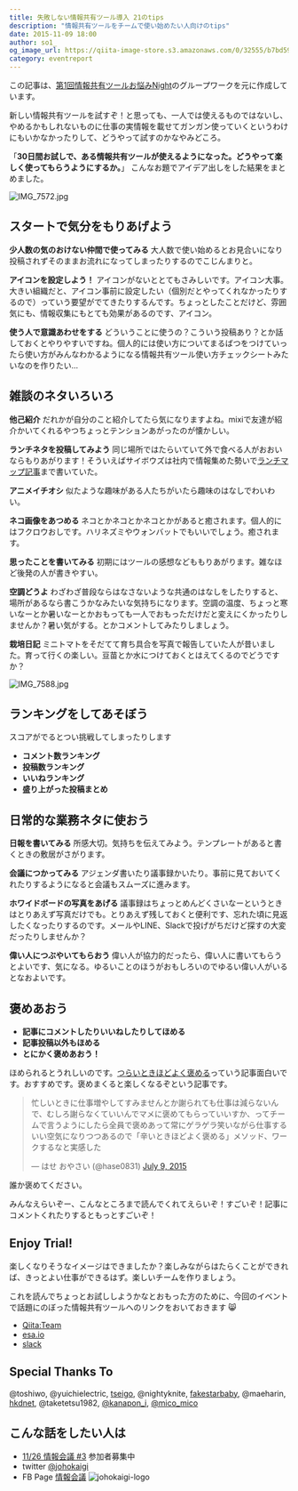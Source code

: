 ```yaml
---
title: 失敗しない情報共有ツール導入 21のtips
description: "情報共有ツールをチームで使い始めたい人向けのtips"
date: 2015-11-09 18:00
author: so1_
og_image_url: https://qiita-image-store.s3.amazonaws.com/0/32555/b7bd5901-8e72-3dd6-7eed-216712392677.jpeg
category: eventreport
---
```


この記事は、[第1回情報共有ツールお悩みNight](http://blog.qiita.com/post/132205027109/infonight1)のグループワークを元に作成しています。

新しい情報共有ツールを試すぞ！と思っても、一人では使えるものではないし、やめるかもしれないものに仕事の実情報を載せてガンガン使っていくというわけにもいかなかったりして、どうやって試すのかなやみどころ。

「**30日間お試しで、ある情報共有ツールが使えるようになった。どうやって楽しく使ってもらうようにするか。**」
こんなお題でアイデア出しをした結果をまとめました。

![IMG_7572.jpg](https://qiita-image-store.s3.amazonaws.com/0/32555/b7bd5901-8e72-3dd6-7eed-216712392677.jpeg)


## スタートで気分をもりあげよう
**少人数の気のおけない仲間で使ってみる**
大人数で使い始めるとお見合いになり投稿されずそのままお流れになってしまったりするのでこじんまりと。

**アイコンを設定しよう！**
アイコンがないととてもさみしいです。アイコン大事。大きい組織だと、アイコン事前に設定したい（個別だとやってくれなかったりするので）っていう要望がでてきたりするんです。ちょっとしたことだけど、雰囲気にも、情報収集にもとても効果があるのです、アイコン。

**使う人で意識あわせをする**
どういうことに使うの？こういう投稿あり？とか話しておくとやりやすいですね。個人的には使い方についてまるばつをつけていったら使い方がみんなわかるようになる情報共有ツール使い方チェックシートみたいなのを作りたい...


## 雑談のネタいろいろ
**他己紹介**
だれかが自分のこと紹介してたら気になりますよね。mixiで友達が紹介かいてくれるやつちょっとテンションあがったのが懐かしい。

**ランチネタを投稿してみよう**
同じ場所ではたらいていて外で食べる人がおおいならもりあがります！そういえばサイボウズは社内で情報集めた勢いで[ランチマップ記事](http://cybozushiki.cybozu.co.jp/?p=37)まで書いていた。

**アニメイチオシ**
似たような趣味がある人たちがいたら趣味のはなしでわいわい。

**ネコ画像をあつめる**
ネコとかネコとかネコとかがあると癒されます。個人的にはフクロウおしです。ハリネズミやウォンバットでもいいでしょう。癒されます。

**思ったことを書いてみる**
初期にはツールの感想などももりあがります。雑なほど後発の人が書きやすい。

**空調どうよ**
わざわざ普段ならはなさないような共通のはなしをしたりすると、場所があるなら書こうかなみたいな気持ちになります。空調の温度、ちょっと寒いなーとか暑いなーとかおもっても一人でおもっただけだと変えにくかったりしませんか？暑い気がする。とかコメントしてみたりしましょう。

**栽培日記**
ミニトマトをそだてて育ち具合を写真で報告していた人が昔いました。育って行くの楽しい。豆苗とか水につけておくとはえてくるのでどうですか？

![IMG_7588.jpg](https://qiita-image-store.s3.amazonaws.com/0/32555/80af0cad-f052-cc92-bc16-0b51fbd82a26.jpeg)

## ランキングをしてあそぼう
スコアがでるとつい挑戦してしまったりします

- **コメント数ランキング**
- **投稿数ランキング**
- **いいねランキング**
- **盛り上がった投稿まとめ**

## 日常的な業務ネタに使おう
**日報を書いてみる**
所感大切。気持ちを伝えてみよう。テンプレートがあると書くときの敷居がさがります。

**会議につかってみる**
アジェンダ書いたり議事録かいたり。事前に見ておいてくれたりするようになると会議もスムーズに進みます。

**ホワイドボードの写真をあげる**
 議事録はちょっとめんどくさいなーというときはとりあえず写真だけでも。とりあえず残しておくと便利です、忘れた頃に見返したくなったりするのです。メールやLINE、Slackで投げがちだけど探すの大変だったりしませんか？

**偉い人につぶやいてもらおう**
偉い人が協力的だったら、偉い人に書いてもらうとよいです、気になる。ゆるいことのほうがおもしろいのでゆるい偉い人がいるとなおよいです。


## 褒めあおう

- **記事にコメントしたりいいねしたりしてほめる**
- **記事投稿以外もほめる**
- **とにかく褒めあおう！**

 ほめられるとうれしいのです。[つらいときほどよく褒める](http://hase0831.hatenablog.jp/entry/2015/07/13/204802)っていう記事面白いです。おすすめです。褒めまくると楽しくなるぞという記事です。
 <blockquote class="twitter-tweet" lang="en"><p lang="ja" dir="ltr">忙しいときに仕事増やしてすみませんとか謝られても仕事は減らないんで、むしろ謝らなくていいんでマメに褒めてもらっていいすか、ってチームで言うようにしたら全員で褒めあって常にゲラゲラ笑いながら仕事するいい空気になりつつあるので「辛いときほどよく褒める」メソッド、ワークするなと実感した</p>&mdash; はせ おやさい (@hase0831) <a href="https://twitter.com/hase0831/status/619171270710571008">July 9, 2015</a></blockquote>
<script async src="//platform.twitter.com/widgets.js" charset="utf-8"></script>

誰か褒めてください。

みんなえらいぞー、こんなところまで読んでくれてえらいぞ！すごいぞ！記事にコメントくれたりするともっとすごいぞ！



## Enjoy Trial!

楽しくなりそうなイメージはできましたか？楽しみながらはたらくことができれば、きっとよい仕事ができるはず。楽しいチームを作りましょう。

これを読んでちょっとお試ししようかなとおもった方のために、今回のイベントで話題にのぼった情報共有ツールへのリンクをおいておきます :smile_cat: 

- [Qiita:Team](https://goo.gl/okrcz)
- [esa.io](https://goo.gl/Zliozp)
- [slack](https://goo.gl/Y35k4m)


## Special Thanks To
@toshiwo, @yuichielectric, [tseigo](http://www.1ft-seabass.jp/memo/), @nightyknite, [fakestarbaby](https://twitter.com/fakestarbaby), @maeharin, [hkdnet](https://twitter.com/HKDnet), @taketetsu1982, [@kanapon_i](https://twitter.com/kanapon_i), [@mico_mico](https://twitter.com/mico_mico)

## こんな話をしたい人は
- [11/26 情報会議 #3](http://goo.gl/ztk2l8) 参加者募集中
- twitter  [@johokaigi](https://twitter.com/johokaigi)
- FB Page [情報会議](https://www.facebook.com/johokaigi/)
![johokaigi-logo](https://photos-4.dropbox.com/t/2/AAB7XieP5DHpI6bbsspAtgqlDL4Zh2D_l9S_C_fYCb_cVw/12/808788/png/32x32/1/1447070400/0/2/logo_color_with_bg.png/EJOeYxio-sC1ASAHKAc/XNAXvv-60Sdo2Qt_ppWmO06u7oWgytpZz9x87CmDk_0?size_mode=2&size=1280x960)
